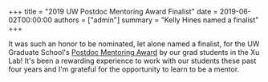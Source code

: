 +++ 
title = "2019 UW Postdoc Mentoring Award Finalist"
date = 2019-06-02T00:00:00
authors = ["admin"]
summary = "Kelly Hines named a finalist" 
+++

It was such an honor to be nominated, let alone named a finalist, for the UW Graduate School's <a href="https://grad.uw.edu/for-students-and-post-docs/post-doctoral-affairs/graduate-school-mentoring-award-for-postdoctoral-trainees/">Postdoc Mentoring Award</a> by our grad students in the Xu Lab! It's been a rewarding experience to work with our students these past four years and I'm grateful for the opportunity to learn to be a mentor.
